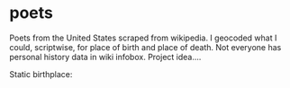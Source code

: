 # poets
Poets from the United States scraped from wikipedia. I geocoded what I could, scriptwise, for place of birth and place of death. Not everyone has personal history data in wiki infobox. Project idea....

Static birthplace:

